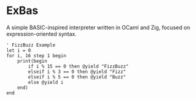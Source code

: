 # ExBas
A simple BASIC-inspired interpreter written in OCaml and Zig, focused on expression-oriented syntax.

```plaintext
' FizzBuzz Example
let i = 0
for i, 16 step 1 begin
    print(begin
        if i % 15 == 0 then @yield "FizzBuzz"
        elseif i % 3 == 0 then @yield "Fizz"
        elseif i % 5 == 0 then @yield "Buzz"
        else @yield i
    end)
end
```
